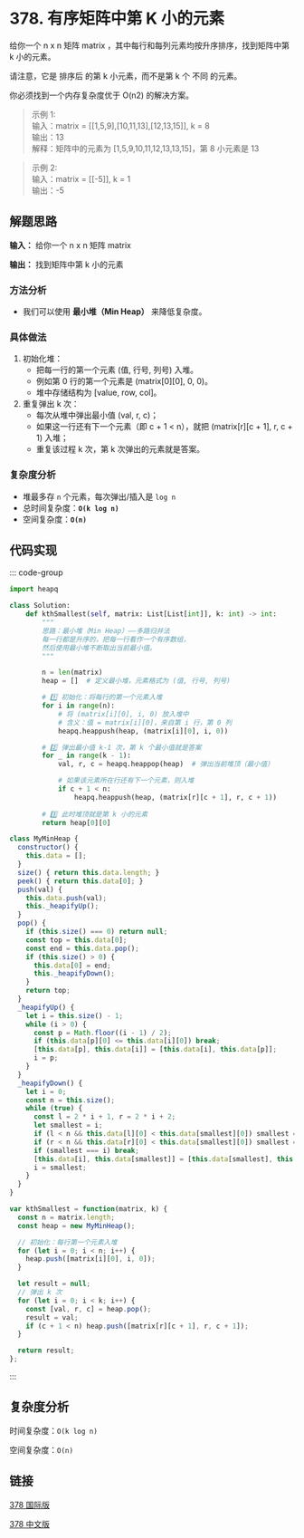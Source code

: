 # 378. 有序矩阵中第 K 小的元素 <Badge type="warning" text="Medium" />

给你一个 n x n 矩阵 matrix ，其中每行和每列元素均按升序排序，找到矩阵中第 k 小的元素。

请注意，它是 排序后 的第 k 小元素，而不是第 k 个 不同 的元素。

你必须找到一个内存复杂度优于 O(n2) 的解决方案。

>示例 1:  
输入：matrix = [[1,5,9],[10,11,13],[12,13,15]], k = 8   
输出：13   
解释：矩阵中的元素为 [1,5,9,10,11,12,13,13,15]，第 8 小元素是 13

>示例 2:  
输入：matrix = [[-5]], k = 1   
输出：-5

## 解题思路

**输入：** 给你一个 n x n 矩阵 matrix

**输出：** 找到矩阵中第 k 小的元素

### 方法分析

* 我们可以使用 **最小堆（Min Heap）** 来降低复杂度。

### 具体做法

1. 初始化堆：
    - 把每一行的第一个元素 (值, 行号, 列号) 入堆。
    - 例如第 0 行的第一个元素是 (matrix[0][0], 0, 0)。
    - 堆中存储结构为 [value, row, col]。
2. 重复弹出 k 次：
    - 每次从堆中弹出最小值 (val, r, c)；
    - 如果这一行还有下一个元素（即 c + 1 < n），就把 (matrix[r][c + 1], r, c + 1) 入堆；
    - 重复该过程 k 次，第 k 次弹出的元素就是答案。

### 复杂度分析

* 堆最多存 `n` 个元素，每次弹出/插入是 `log n`
* 总时间复杂度：**`O(k log n)`**
* 空间复杂度：**`O(n)`**

## 代码实现

::: code-group

```python
import heapq

class Solution:
    def kthSmallest(self, matrix: List[List[int]], k: int) -> int:
        """
        思路：最小堆（Min Heap）——多路归并法
        每一行都是升序的，把每一行看作一个有序数组，
        然后使用最小堆不断取出当前最小值。
        """

        n = len(matrix)
        heap = []  # 定义最小堆，元素格式为 (值, 行号, 列号)

        # 1️⃣ 初始化：将每行的第一个元素入堆
        for i in range(n):
            # 将 (matrix[i][0], i, 0) 放入堆中
            # 含义：值 = matrix[i][0]，来自第 i 行，第 0 列
            heapq.heappush(heap, (matrix[i][0], i, 0))

        # 2️⃣ 弹出最小值 k-1 次，第 k 个最小值就是答案
        for _ in range(k - 1):
            val, r, c = heapq.heappop(heap)  # 弹出当前堆顶（最小值）

            # 如果该元素所在行还有下一个元素，则入堆
            if c + 1 < n:
                heapq.heappush(heap, (matrix[r][c + 1], r, c + 1))
        
        # 3️⃣ 此时堆顶就是第 k 小的元素
        return heap[0][0]
```

```javascript
class MyMinHeap {
  constructor() {
    this.data = [];
  }
  size() { return this.data.length; }
  peek() { return this.data[0]; }
  push(val) {
    this.data.push(val);
    this._heapifyUp();
  }
  pop() {
    if (this.size() === 0) return null;
    const top = this.data[0];
    const end = this.data.pop();
    if (this.size() > 0) {
      this.data[0] = end;
      this._heapifyDown();
    }
    return top;
  }
  _heapifyUp() {
    let i = this.size() - 1;
    while (i > 0) {
      const p = Math.floor((i - 1) / 2);
      if (this.data[p][0] <= this.data[i][0]) break;
      [this.data[p], this.data[i]] = [this.data[i], this.data[p]];
      i = p;
    }
  }
  _heapifyDown() {
    let i = 0;
    const n = this.size();
    while (true) {
      const l = 2 * i + 1, r = 2 * i + 2;
      let smallest = i;
      if (l < n && this.data[l][0] < this.data[smallest][0]) smallest = l;
      if (r < n && this.data[r][0] < this.data[smallest][0]) smallest = r;
      if (smallest === i) break;
      [this.data[i], this.data[smallest]] = [this.data[smallest], this.data[i]];
      i = smallest;
    }
  }
}

var kthSmallest = function(matrix, k) {
  const n = matrix.length;
  const heap = new MyMinHeap();

  // 初始化：每行第一个元素入堆
  for (let i = 0; i < n; i++) {
    heap.push([matrix[i][0], i, 0]);
  }

  let result = null;
  // 弹出 k 次
  for (let i = 0; i < k; i++) {
    const [val, r, c] = heap.pop();
    result = val;
    if (c + 1 < n) heap.push([matrix[r][c + 1], r, c + 1]);
  }

  return result;
};
```

:::

## 复杂度分析

时间复杂度：`O(k log n)`

空间复杂度：`O(n)`

## 链接

[378 国际版](https://leetcode.com/problems/kth-smallest-element-in-a-sorted-matrix/description/)

[378 中文版](https://leetcode.cn/problems/kth-smallest-element-in-a-sorted-matrix/description/)
